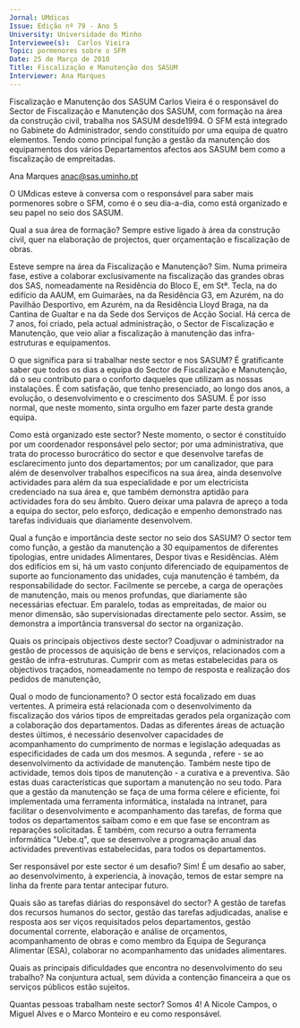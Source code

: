 ```yaml
---
Jornal: UMdicas
Issue: Edição nº 79 - Ano 5
University: Universidade do Minho
Interviewee(s):  Carlos Vieira
Topic: pormenores sobre o SFM
Date: 25 de Março de 2010
Title: Fiscalização e Manutenção dos SASUM
Interviewer: Ana Marques
---
```


Fiscalização e Manutenção dos SASUM
 Carlos Vieira é o responsável do Sector de Fiscalização e
Manutenção dos SASUM, com formação na área da construção
civil, trabalha nos SASUM desde1994. O SFM está integrado
no Gabinete do Administrador, sendo constituído por uma equipa de quatro
elementos. Tendo como principal função a gestão da manutenção dos
equipamentos dos vários Departamentos afectos aos SASUM bem como a
fiscalização de empreitadas.

Ana Marques
anac@sas.uminho.pt

O UMdicas esteve à conversa com
o responsável para saber mais
pormenores sobre o SFM, como é o
seu dia-a-dia, como está
organizado e seu papel no seio dos
SASUM.

Qual a sua área de formação?
Sempre estive ligado à área da
construção civil, quer na
elaboração de projectos, quer
orçamentação e fiscalização de
obras.

Esteve sempre na área da
Fiscalização e Manutenção?
Sim. Numa primeira fase, estive a
colaborar exclusivamente na
fiscalização das grandes obras
dos SAS, nomeadamente na
Residência do Bloco E, em Stª.
Tecla, na do edifício da AAUM, em
Guimarães, na da Residência G3,
em Azurém, na do Pavilhão
Desportivo, em Azurém, na da
Residência Lloyd Braga, na da
Cantina de Gualtar e na da Sede
dos Serviços de Acção Social. Há
cerca de 7 anos, foi criado, pela
actual administração, o Sector de
Fiscalização e Manutenção, que
veio aliar a fiscalização à
manutenção das infra-estruturas
e equipamentos.

O que significa para si trabalhar
neste sector e nos SASUM?
É gratificante saber que todos os
dias a equipa do Sector de
Fiscalização e Manutenção, dá o
seu contributo para o conforto
daqueles que utilizam as nossas
instalações. É com satisfação, que
tenho presenciado, ao longo dos
anos, a evolução, o
desenvolvimento e o crescimento
dos SASUM. É por isso normal, que
neste momento, sinta orgulho em
fazer parte desta grande equipa.

Como está organizado este
sector?
Neste momento, o sector é
constituído por um coordenador
responsável pelo sector; por uma
administrativa, que trata do
processo burocrático do sector e
que desenvolve tarefas de
esclarecimento junto dos
departamentos; por um
canalizador, que para além de
desenvolver trabalhos específicos
na sua área, ainda desenvolve
actividades para além da sua
especialidade e por um electricista
credenciado na sua área e, que
também demonstra aptidão para
actividades fora do seu âmbito.
Quero deixar uma palavra de
apreço a toda a equipa do sector,
pelo esforço, dedicação e
empenho demonstrado nas
tarefas individuais que
diariamente desenvolvem.

Qual a função e importância
deste sector no seio dos SASUM?
O sector tem como função, a
gestão da manutenção a 30
equipamentos de diferentes
tipologias, entre unidades
Alimentares, Despor tivas e
Residências. Além dos edifícios
em si, há um vasto conjunto
diferenciado de equipamentos de
suporte ao funcionamento das
unidades, cuja manutenção é
também, da responsabilidade do
sector. Facilmente se percebe, a
carga de operações de
manutenção, mais ou menos
profundas, que diariamente são
necessárias efectuar. Em paralelo,
todas as empreitadas, de maior ou
menor dimensão, são
supervisionadas directamente
pelo sector. Assim, se demonstra a
importância transversal do sector
na organização.

Quais os principais objectivos
deste sector?
Coadjuvar o administrador na
gestão de processos de aquisição
de bens e serviços, relacionados
com a gestão de infra-estruturas.
Cumprir com as metas
estabelecidas para os objectivos
traçados, nomeadamente no
tempo de resposta e realização
dos pedidos de manutenção,

Qual o modo de funcionamento?
O sector está focalizado em duas
vertentes. A primeira está
relacionada com o
desenvolvimento da fiscalização
dos vários tipos de empreitadas
gerados pela organização com a
colaboração dos departamentos.
Dadas as diferentes áreas de
actuação destes últimos, é
necessário desenvolver
capacidades de acompanhamento
do cumprimento de normas e
legislação adequadas as
especificidades de cada um dos
mesmos.
A segunda , refere - se ao
desenvolvimento da actividade de
manutenção. Também neste tipo
de actividade, temos dois tipos de
manutenção - a curativa e a
preventiva. São estas duas
características que suportam a
manutenção no seu todo. Para que
a gestão da manutenção se faça
de uma forma célere e eficiente, foi
implementada uma ferramenta
informática, instalada na intranet,
para facilitar o desenvolvimento e
acompanhamento das tarefas, de
forma que todos os
departamentos saibam como e em
que fase se encontram as
reparações solicitadas. É
também, com recurso a outra
ferramenta informática "Uebe.q",
que se desenvolve a programação
anual das actividades preventivas
estabelecidas, para todos os
departamentos.

Ser responsável por este sector é
um desafio?
Sim! É um desafio ao saber, ao
desenvolvimento, à experiencia, à
inovação, temos de estar sempre
na linha da frente para tentar
antecipar futuro.

Quais são as tarefas diárias do
responsável do sector?
A gestão de tarefas dos recursos
humanos do sector, gestão das
tarefas adjudicadas, analise e
resposta aos ser viços
requisitados pelos
departamentos, gestão
documental corrente, elaboração
e análise de orçamentos,
acompanhamento de obras e
como membro da Equipa de
Segurança Alimentar (ESA),
colaborar no acompanhamento
das unidades alimentares.

Quais as principais dificuldades
que encontra no desenvolvimento do seu
trabalho?
Na conjuntura actual, sem dúvida
a contenção financeira a que os
serviços públicos estão sujeitos.

Quantas pessoas trabalham
neste sector?
Somos 4! A Nicole Campos, o
Miguel Alves e o Marco Monteiro e
eu como responsável.